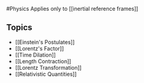 #Physics 
Applies only to [[inertial reference frames]]
## Topics
* [[Einstein's Postulates]]
* [[Lorentz's Factor]]
* [[Time Dilation]]
* [[Length Contraction]]
* [[Lorentz Transformation]]
* [[Relativistic Quantities]]